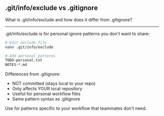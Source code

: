 ## .git/info/exclude vs .gitignore

What is .git/info/exclude and how does it differ from .gitignore?

---

.git/info/exclude is for personal ignore patterns you don't want to share:

```bash
# Edit exclude file
nano .git/info/exclude

# Add personal patterns
TODO-personal.txt
NOTES-*.md
```

Differences from .gitignore:
- NOT committed (stays local to your repo)
- Only affects YOUR local repository
- Useful for personal workflow files
- Same pattern syntax as .gitignore

Use for patterns specific to your workflow that teammates don't need.


